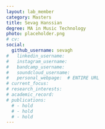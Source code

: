 ```yaml
---
layout: lab_member
category: Masters
title: Sevag Hanssian
degree: MA in Music Technology
photo: placeholder.png
# cv: 
social:
  github_username: sevagh
#   linkedin_username: 
#   instagram_username: 
#   bandcamp_username: 
#   soundcloud_username: 
#   personal_webpage:  # ENTIRE URL
# current_focus: 
# research_interests:
# academic_record:
# publications:
  # - hold
  # - hold
  # - hold
---
```


<!-- FILL IN BIO HERE -->